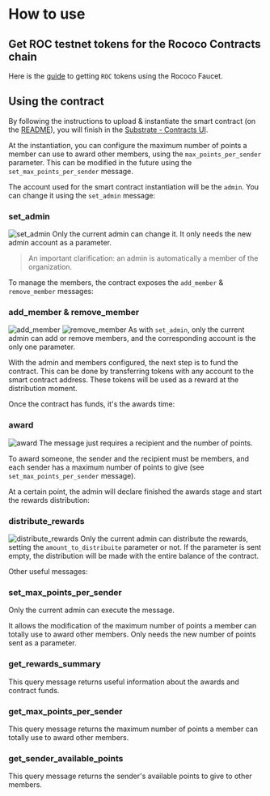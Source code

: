 # How to use

## Get ROC testnet tokens for the Rococo Contracts chain
Here is the [guide](https://use.ink/es/testnet/#2-get-testnet-tokens) to getting `ROC` tokens using the Rococo Faucet. 

## Using the contract
By following the instructions to upload & instantiate the smart contract (on the [README](README.md)), you will finish in the [Substrate - Contracts UI](https://contracts-ui.substrate.io/). 

At the instantiation, you can configure the maximum number of points a member can use to award other members, using the `max_points_per_sender` parameter. This can be modified in the future using the `set_max_points_per_sender` message.

The account used for the smart contract instantiation will be the `admin`. You can change it using the `set_admin` message:

### set_admin
![set_admin](https://user-images.githubusercontent.com/107150702/219525285-d64d2528-00eb-453f-8456-6ecb548fe2ea.png)
Only the current admin can change it. It only needs the new admin account as a parameter. 

> An important clarification: an admin is automatically a member of the organization.

To manage the members, the contract exposes the `add_member` & `remove_member` messages:

### add_member & remove_member
![add_member](https://user-images.githubusercontent.com/107150702/219526757-2a9a6fc8-6582-43e7-81e0-64eb8472fa1e.png)
![remove_member](https://user-images.githubusercontent.com/107150702/219526771-e3f9c366-f5b8-46ea-86d3-e61f097464be.png)
As with `set_admin`, only the current admin can add or remove members, and the corresponding account is the only one parameter. 

With the admin and members configured, the next step is to fund the contract. This can be done by transferring tokens with any account to the smart contract address. These tokens will be used as a reward at the distribution moment. 

Once the contract has funds, it's the awards time: 

### award
![award](https://user-images.githubusercontent.com/107150702/219528778-6042dcaf-8763-43b2-ac88-9d4145c01953.png)
The message just requires a recipient and the number of points. 

To award someone, the sender and the recipient must be members, and each sender has a maximum number of points to give (see `set_max_points_per_sender` message). 

At a certain point, the admin will declare finished the awards stage and start the rewards distribution:

### distribute_rewards
![distribute_rewards](https://user-images.githubusercontent.com/107150702/219529614-99311540-f781-4915-991a-9548f777ff2b.png)
Only the current admin can distribute the rewards, setting the `amount_to_distribuite` parameter or not. If the parameter is sent empty, the distribution will be made with the entire balance of the contract.  

Other useful messages:

### set_max_points_per_sender
Only the current admin can execute the message. 

It allows the modification of the maximum number of points a member can totally use to award other members. Only needs the new number of points sent as a parameter.  

### get_rewards_summary
This query message returns useful information about the awards and contract funds.

### get_max_points_per_sender
This query message returns the maximum number of points a member can totally use to award other members.

### get_sender_available_points
This query message returns the sender's available points to give to other members. 




